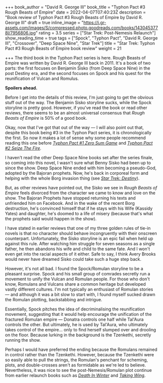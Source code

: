 +++
book_author = "David R. George III"
book_title = "Typhon Pact #3 Rough Beasts of Empire"
date = 2022-04-07T07:40:23Z
description = "Book review of Typhon Pact #3 Rough Beasts of Empire by David R. George III"
draft = true
inline_image = "https://i.gr-assets.com/images/S/compressed.photo.goodreads.com/books/1430453778l/7956806.jpg"
rating = 3.5
series = ["Star Trek: Post-Nemesis Relaunch"]
show_reading_time = true
tags = ["Spock", "Typhon Pact", "David R. George III", "Crossover", "Deep Space Nine", "Star Trek"]
title = "Star Trek: Typhon Pact #3 Rough Beasts of Empire book review"
weight = 21

+++
The third book in the Typhon Pact series is here. Rough Beasts of Empire was written by David R. George III back in 2011. It's a book of two parts: the first focuses on Benjamin Sisko (from Deep Space Nine) in the post Destiny era, and the second focuses on Spock and his quest for the reunification of Vulcan and Romulus.

**Spoilers ahead.**

<!--more-->

Before I get into the details of this review, I'm just going to get the obvious stuff out of the way. The Benjamin Sisko storyline sucks, while the Spock storyline is pretty good. However, if you've read the book or read other reviews, there seems to be an almost universal consensus that _Rough Beasts of Empire_ is 50% of a good book.

Okay, now that I've got that out of the way — I will also point out that, despite this book being #3 in the Typhon Pact series, it is chronologically the first. So now it makes a lot of sense why some people recommend reading this one before [_Typhon Pact #1 Zero Sum Game_](https://scifibooks.club/reviews/typhon-pact-1-zero-sum-game-book-review/) and [_Typhon Pact #2 Seize The Fire_](https://scifibooks.club/reviews/typhon-pact-2-seize-the-fire-book-review/)_._

I haven't read the other Deep Space Nine books set after the series finale, so coming into this novel, I wasn't sure what Benny Sisko had been up to since the show. Deep Space Nine ended with him becoming a pseudo-God, adopted by the Bajoran prophets. Now, he's back in corporeal form and helping with the whole Borg invasion thing (see [_Star Trek: Destiny_](https://scifibooks.club/reviews/star-trek-the-next-generation-destiny-trilogy-book-review-e/)).

But, as other reviews have pointed out, the Sisko we see in _Rough Beasts of Empire_ feels divorced from the character we came to know and love on the show. The Bajoran Prophets have stopped returning his texts and unfriended him on Facebook. And in the wake of the recent Borg destruction, he's convinced himself that if he stays with his Wife (Kassidy Yates) and daughter, he's doomed to a life of misery (because that's what the prophets said would happen in the show).

I have stated in earlier reviews that one of my three golden rules of tie-in novels is that no character should behave incongruently with their onscreen counterpart. Unfortunately, the Sisko storyline is an epic fail when held up against this rule. After watching him struggle for seven seasons as a single father, he then abandons his wife and child to the same fate. And I won't even get into the racial aspects of it either. Safe to say, I think Avery Brooks would never have dreamed Sisko could take such a huge step back.

However, it's not all bad. I found the Spock/Romulan storyline to be a pleasant surprise. Spock and his small group of comrades secretly run a movement to unify the Vulcan and Romulan people. For those who don't know, Romulans and Vulcans share a common heritage but developed vastly different cultures. I'm not typically an enthusiast of Romulan stories — and although it was a bit slow to start with, I found myself sucked drawn the Romulan plotting, backstabbing and intrigue. 

Essentially, Spock pitches the idea of decriminalising the reunification movement, suggesting that it would help encourage the unification of the fractured Romulan empire — Donatra controls one half while Tal'Aura controls the other. But ultimately, he is used by Tal'Aura, who ultimately takes control of the empire... only to find herself slumped over and drooling on the floor. Because lurking in the background is the Tzenkethi, secretly running the show.

Perhaps I would have preferred the ending because the Romulans remained in control rather than the Tzenkethi. However, because the Tzenkethi were so easily able to pull the strings, the Romulan's penchant for scheming, plots, and double-crosses aren't as formidable as we're led to believe. Nevertheless, it was nice to see the post-Nemesis/Romulan plot continue from earlier relaunch books such as [_Death In Winter_](https://scifibooks.club/reviews/star-trek-the-next-generation-death-in-winter-book-review/) and [_Taking Wing_](https://scifibooks.club/reviews/star-trek-titan-taking-wing-book-review-i/). 